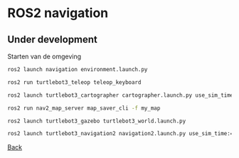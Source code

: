 # ROS2 navigation

## Under development

Starten van de omgeving
```bash
ros2 launch navigation environment.launch.py
```

```bash
ros2 run turtlebot3_teleop teleop_keyboard
```

```bash
ros2 launch turtlebot3_cartographer cartographer.launch.py use_sim_time:=True
```

```bash
ros2 run nav2_map_server map_saver_cli -f my_map
```

```bash
ros2 launch turtlebot3_gazebo turtlebot3_world.launch.py
```

```bash
ros2 launch turtlebot3_navigation2 navigation2.launch.py use_sim_time:=True map:=~/ros_industrial_ws/src/ROS2_industrial/3_navigation/navigation/map_factory_v1.yaml
```

[Back](../README.md)